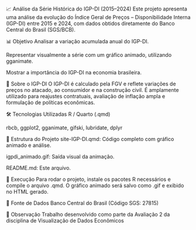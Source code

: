 📈 Análise da Série Histórica do IGP-DI (2015–2024)
Este projeto apresenta uma análise da evolução do Índice Geral de Preços – Disponibilidade Interna (IGP-DI) entre 2015 e 2024, com dados obtidos diretamente do Banco Central do Brasil (SGS/BCB).

📊 Objetivo
Analisar a variação acumulada anual do IGP-DI.

Representar visualmente a série com um gráfico animado, utilizando gganimate.

Mostrar a importância do IGP-DI na economia brasileira.

🧾 Sobre o IGP-DI
O IGP-DI é calculado pela FGV e reflete variações de preços no atacado, ao consumidor e na construção civil. É amplamente utilizado para reajustes contratuais, avaliação de inflação ampla e formulação de políticas econômicas.

🛠️ Tecnologias Utilizadas
R / Quarto (.qmd)

rbcb, ggplot2, gganimate, gifski, lubridate, dplyr

📁 Estrutura do Projeto
site-IGP-DI.qmd: Código completo com gráfico animado e análise.

igpdi_animado.gif: Saída visual da animação.

README.md: Este arquivo.

🚀 Execução
Para rodar o projeto, instale os pacotes R necessários e compile o arquivo .qmd. O gráfico animado será salvo como .gif e exibido no HTML gerado.

🔗 Fonte de Dados
Banco Central do Brasil (Código SGS: 27815)

📌 Observação
Trabalho desenvolvido como parte da Avaliação 2 da disciplina de Visualização de Dados Econômicos

